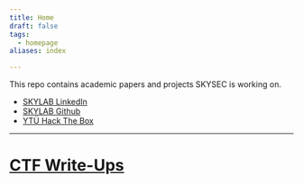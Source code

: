 ```yaml
---
title: Home
draft: false
tags:
  - homepage
aliases: index

---
```

 
This repo contains academic papers and projects SKYSEC is working on.

- [SKYLAB LinkedIn](https://www.linkedin.com/company/ytuskylab/posts/?feedView=all)
- [SKYLAB Github](https://github.com/skylab-kulubu)
- [YTÜ Hack The Box](https://app.hackthebox.com/universities/overview/889)

---

# [CTF Write-Ups](/CTF-Write-Ups)
